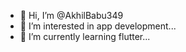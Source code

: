 - 👋 Hi, I’m @AkhilBabu349
- 👀 I’m interested in app development...
- 🌱 I’m currently learning flutter...


<!---
AkhilBabu349/AkhilBabu349 is a ✨ special ✨ repository because its `README.md` (this file) appears on your GitHub profile.
You can click the Preview link to take a look at your changes.
--->

